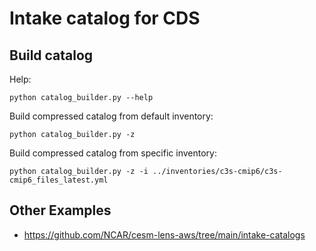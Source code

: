 # Intake catalog for CDS

## Build catalog

Help:
```
python catalog_builder.py --help
```

Build compressed catalog from default inventory:
```
python catalog_builder.py -z
```

Build compressed catalog from specific inventory:
```
python catalog_builder.py -z -i ../inventories/c3s-cmip6/c3s-cmip6_files_latest.yml
```


## Other Examples

* https://github.com/NCAR/cesm-lens-aws/tree/main/intake-catalogs
